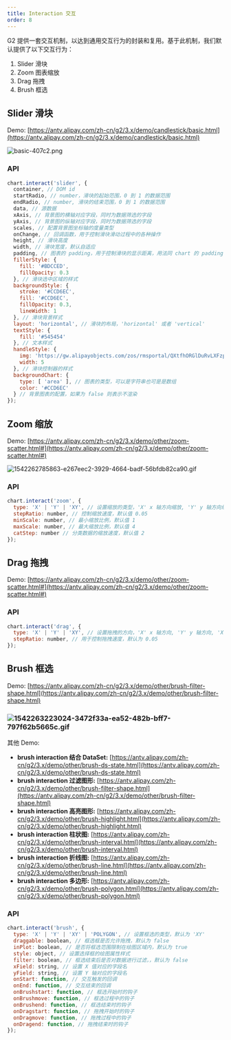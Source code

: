 ```yaml
---
title: Interaction 交互
order: 8
---
```


G2 提供一套交互机制，以达到通用交互行为的封装和复用。基于此机制，我们默认提供了以下交互行为：

1. Slider 滑块
1. Zoom 图表缩放
1. Drag 拖拽
1. Brush 框选


## Slider 滑块
Demo: [https://antv.alipay.com/zh-cn/g2/3.x/demo/candlestick/basic.html](https://antv.alipay.com/zh-cn/g2/3.x/demo/candlestick/basic.html)

![basic-407c2.png](https://cdn.nlark.com/yuque/0/2019/png/98090/1566453968371-a66045b4-a540-499c-84ed-b8dcbb6b2eea.png#align=left&display=inline&height=332&name=basic-407c2.png&originHeight=538&originWidth=800&size=9235&status=done&width=494)

### API

```javascript
chart.interact('slider', {
  container, // DOM id
  startRadio, // number，滑块的起始范围，0 到 1 的数据范围
  endRadio, // number, 滑块的结束范围，0 到 1 的数据范围
  data, // 源数据
  xAxis, // 背景图的横轴对应字段，同时为数据筛选的字段
  yAxis, // 背景图的纵轴对应字段，同时为数据筛选的字段
  scales, // 配置背景图坐标轴的度量类型
  onChange, // 回调函数，用于控制滑块滑动过程中的各种操作
  height, // 滑块高度
  width, // 滑块宽度，默认自适应
  padding, // 图表的 padding，用于控制滑块的显示距离，用法同 chart 的 padding 一致
  fillerStyle: {
    fill: '#BDCCED',
    fillOpacity: 0.3
  }, // 滑块选中区域的样式
  backgroundStyle: {
    stroke: '#CCD6EC',
    fill: '#CCD6EC',
    fillOpacity: 0.3,
    lineWidth: 1
  }, // 滑块背景样式
  layout: 'horizontal', // 滑块的布局，'horizontal' 或者 'vertical'
  textStyle: {
    fill: '#545454'
  }, // 文本样式
  handleStyle: {
    img: 'https://gw.alipayobjects.com/zos/rmsportal/QXtfhORGlDuRvLXFzpsQ.png',
    width: 5
  }, // 滑块控制器的样式
  backgroundChart: {
    type: [ 'area' ], // 图表的类型，可以是字符串也可是是数组
    color: '#CCD6EC'
  } // 背景图表的配置，如果为 false 则表示不渲染
});
```


## Zoom 缩放

Demo: [https://antv.alipay.com/zh-cn/g2/3.x/demo/other/zoom-scatter.html#](https://antv.alipay.com/zh-cn/g2/3.x/demo/other/zoom-scatter.html#)

![1542262785863-e267eec2-3929-4664-badf-56bfdb82ca90.gif](https://cdn.nlark.com/yuque/0/2019/gif/98090/1566454073167-7c0f72e4-01c4-40bf-8e8f-bffe031f6787.gif#align=left&display=inline&height=359&name=1542262785863-e267eec2-3929-4664-badf-56bfdb82ca90.gif&originHeight=450&originWidth=600&size=2487072&status=done&width=479)

### API

```javascript
chart.interact('zoom', {
  type: 'X' | 'Y' | 'XY', // 设置缩放的类型，'X' x 轴方向缩放, 'Y' y 轴方向缩放, 'XY' x 和 y 轴同时缩放
  stepRatio: number, // 控制缩放速度，默认值 0.05
  minScale: number, // 最小缩放比例，默认值 1
  maxScale: number, // 最大缩放比例，默认值 4
  catStep: number // 分类数据的缩放速度，默认值 2
});
```

## Drag 拖拽
Demo: [https://antv.alipay.com/zh-cn/g2/3.x/demo/other/zoom-scatter.html#](https://antv.alipay.com/zh-cn/g2/3.x/demo/other/zoom-scatter.html#)


### API

```javascript
chart.interact('drag', {
  type: 'X' | 'Y' | 'XY', // 设置拖拽的方向，'X' x 轴方向, 'Y' y 轴方向, 'XY' x 和 y 轴同时拖拽
  stepRatio: number, // 用于控制拖拽速度，默认为 0.05
});
```


## Brush 框选
Demo: [https://antv.alipay.com/zh-cn/g2/3.x/demo/other/brush-filter-shape.html](https://antv.alipay.com/zh-cn/g2/3.x/demo/other/brush-filter-shape.html)

### ![1542263223024-3472f33a-ea52-482b-bff7-797f62b5665c.gif](https://cdn.nlark.com/yuque/0/2019/gif/98090/1566454098868-bdd4904d-1a91-4cb3-8ac1-3b301ed785a7.gif#align=left&display=inline&height=381&name=1542263223024-3472f33a-ea52-482b-bff7-797f62b5665c.gif&originHeight=474&originWidth=600&size=417307&status=done&width=482)

其他 Demo:

- **brush interaction 结合 DataSet:** [https://antv.alipay.com/zh-cn/g2/3.x/demo/other/brush-ds-state.html](https://antv.alipay.com/zh-cn/g2/3.x/demo/other/brush-ds-state.html)
- **brush interaction 过滤图形:** [https://antv.alipay.com/zh-cn/g2/3.x/demo/other/brush-filter-shape.html](https://antv.alipay.com/zh-cn/g2/3.x/demo/other/brush-filter-shape.html)
- **brush interaction 高亮图形:** [https://antv.alipay.com/zh-cn/g2/3.x/demo/other/brush-highlight.html](https://antv.alipay.com/zh-cn/g2/3.x/demo/other/brush-highlight.html)
- **brush interaction 柱状图:** [https://antv.alipay.com/zh-cn/g2/3.x/demo/other/brush-interval.html](https://antv.alipay.com/zh-cn/g2/3.x/demo/other/brush-interval.html)
- **brush interaction 折线图:** [https://antv.alipay.com/zh-cn/g2/3.x/demo/other/brush-line.html](https://antv.alipay.com/zh-cn/g2/3.x/demo/other/brush-line.html)
- **brush interaction 多边形:** [https://antv.alipay.com/zh-cn/g2/3.x/demo/other/brush-polygon.html](https://antv.alipay.com/zh-cn/g2/3.x/demo/other/brush-polygon.html)

### API
```javascript
chart.interact('brush', {
  type: 'X' | 'Y' | 'XY' | 'POLYGON', // 设置框选的类型，默认为 'XY'
  draggable: boolean, // 框选框是否允许拖拽，默认为 false
  inPlot: boolean, // 是否将框选范围限制在绘图区域内，默认为 true
  style: object, // 设置选择框的绘图属性样式
  filter: boolean, // 框选结束后是否对数据进行过滤，，默认为 false
  xField: string, // 设置 X 值对应的字段名
  yField: string, // 设置 Y 轴对应的字段名
  onStart: function, // 交互触发的回调
  onEnd: function, // 交互结束的回调
  onBrushstart: function, // 框选开始时的钩子
  onBrushmove: function, // 框选过程中的钩子
  onBrushend: function, // 框选结束时的钩子
  onDragstart: function, // 拖拽开始时的钩子
  onDragmove: function, // 拖拽过程中的钩子
  onDragend: function, // 拖拽结束时的钩子
});
```


